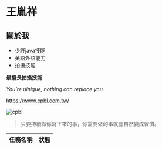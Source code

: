 # 王胤祥
## 關於我

- 少許java技能
- 英語外語能力
- 拍攝技能
  
**最擅長拍攝技能**

*You’re uinique, nothing can replace you.*

<https://www.cpbl.com.tw/>

![cpbl](https://encrypted-tbn0.gstatic.com/images?q=tbn:ANd9GcTx8CRvJMcCHFX_m7R1ugBOB9qyp18iIJyBcQ&s)

>只要持續做你寫下來的事，你需要做的事就會自然變成習慣。

 | 任務名稱 | 狀態 |
 |---|---|
 

